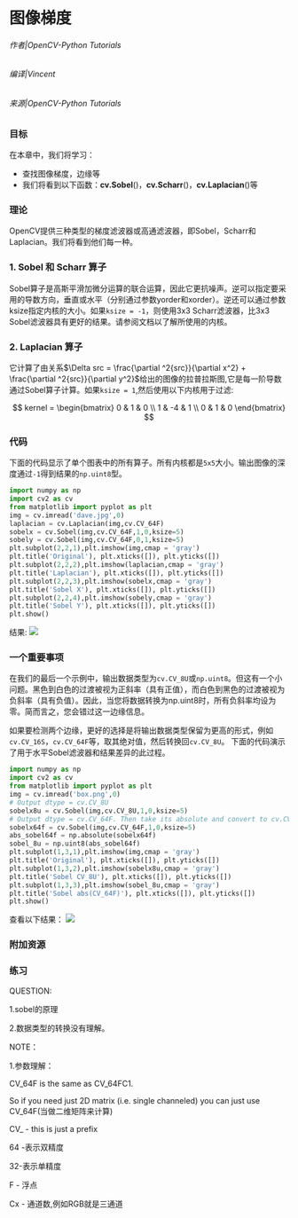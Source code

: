 # 图像梯度

###### 作者|OpenCV-Python Tutorials
###### 编译|Vincent
###### 来源|OpenCV-Python Tutorials  

### 目标

在本章中，我们将学习：
- 查找图像梯度，边缘等
- 我们将看到以下函数：**cv.Sobel**()，**cv.Scharr**()，**cv.Laplacian**()等

### 理论

OpenCV提供三种类型的梯度滤波器或高通滤波器，即Sobel，Scharr和Laplacian。我们将看到他们每一种。

### 1. Sobel 和 Scharr 算子

Sobel算子是高斯平滑加微分运算的联合运算，因此它更抗噪声。逆可以指定要采用的导数方向，垂直或水平（分别通过参数yorder和xorder）。逆还可以通过参数ksize指定内核的大小。如果`ksize = -1`，则使用3x3 Scharr滤波器，比3x3 Sobel滤波器具有更好的结果。请参阅文档以了解所使用的内核。

### 2. Laplacian 算子

它计算了由关系$\Delta src = \frac{\partial ^2{src}}{\partial x^2} + \frac{\partial ^2{src}}{\partial y^2}$给出的图像的拉普拉斯图,它是每一阶导数通过Sobel算子计算。如果`ksize = 1`,然后使用以下内核用于过滤:

$$
kernel = \begin{bmatrix} 0 & 1 & 0 \\ 1 & -4 & 1 \\ 0 & 1 & 0 \end{bmatrix}
$$

### 代码

下面的代码显示了单个图表中的所有算子。所有内核都是`5x5`大小。输出图像的深度通过`-1`得到结果的`np.uint8`型。

```python
import numpy as np
import cv2 as cv
from matplotlib import pyplot as plt
img = cv.imread('dave.jpg',0)
laplacian = cv.Laplacian(img,cv.CV_64F)
sobelx = cv.Sobel(img,cv.CV_64F,1,0,ksize=5)
sobely = cv.Sobel(img,cv.CV_64F,0,1,ksize=5)
plt.subplot(2,2,1),plt.imshow(img,cmap = 'gray')
plt.title('Original'), plt.xticks([]), plt.yticks([])
plt.subplot(2,2,2),plt.imshow(laplacian,cmap = 'gray')
plt.title('Laplacian'), plt.xticks([]), plt.yticks([])
plt.subplot(2,2,3),plt.imshow(sobelx,cmap = 'gray')
plt.title('Sobel X'), plt.xticks([]), plt.yticks([])
plt.subplot(2,2,4),plt.imshow(sobely,cmap = 'gray')
plt.title('Sobel Y'), plt.xticks([]), plt.yticks([])
plt.show()
```

结果:
![](http://qiniu.aihubs.net/gradients.jpg)

### 一个重要事项

在我们的最后一个示例中，输出数据类型为`cv.CV_8U`或`np.uint8`。但这有一个小问题。黑色到白色的过渡被视为正斜率（具有正值），而白色到黑色的过渡被视为负斜率（具有负值）。因此，当您将数据转换为np.uint8时，所有负斜率均​​设为零。简而言之，您会错过这一边缘信息。

如果要检测两个边缘，更好的选择是将输出数据类型保留为更高的形式，例如`cv.CV_16S`，`cv.CV_64F`等，取其绝对值，然后转换回`cv.CV_8U`。
下面的代码演示了用于水平Sobel滤波器和结果差异的此过程。

```python
import numpy as np
import cv2 as cv
from matplotlib import pyplot as plt
img = cv.imread('box.png',0)
# Output dtype = cv.CV_8U
sobelx8u = cv.Sobel(img,cv.CV_8U,1,0,ksize=5)
# Output dtype = cv.CV_64F. Then take its absolute and convert to cv.CV_8U
sobelx64f = cv.Sobel(img,cv.CV_64F,1,0,ksize=5)
abs_sobel64f = np.absolute(sobelx64f)
sobel_8u = np.uint8(abs_sobel64f)
plt.subplot(1,3,1),plt.imshow(img,cmap = 'gray')
plt.title('Original'), plt.xticks([]), plt.yticks([])
plt.subplot(1,3,2),plt.imshow(sobelx8u,cmap = 'gray')
plt.title('Sobel CV_8U'), plt.xticks([]), plt.yticks([])
plt.subplot(1,3,3),plt.imshow(sobel_8u,cmap = 'gray')
plt.title('Sobel abs(CV_64F)'), plt.xticks([]), plt.yticks([])
plt.show()
```

查看以下结果：
![](http://qiniu.aihubs.net/double_edge.jpg)

### 附加资源

### 练习


QUESTION:

1.sobel的原理

2.数据类型的转换没有理解。

NOTE：

1.参数理解：

CV_64F is the same as CV_64FC1.

So if you need just 2D matrix (i.e. single channeled) you can just use CV_64F(当做二维矩阵来计算)

CV_ - this is just a prefix

64 -表示双精度

32-表示单精度

F - 浮点

Cx - 通道数,例如RGB就是三通道
